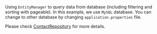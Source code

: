 Using `EntityManager` to query data from database (including filtering and sorting with pageable). In this example, we use `MySQL` database. You can change to other database by changing `application.properties` file.

Please check [ContactRepository](https://github.com/buikhacnam/entity-manager-example/blob/main/src/main/java/com/buinam/entitymanagerexample/repository/ContactRepository.java) for more details.